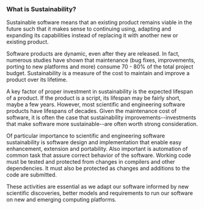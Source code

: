 ### What is Sustainability?
<!--deck start--->
Sustainable software means that an existing product remains viable in the future such that it makes sense to continuing using, adapting and expanding its capabilities instead of replacing it with another new or existing product. 
<!--deck end--->

<!--body start--->
Software products are dynamic, even after they are released.  In fact, numerous studies have shown that maintenance (bug fixes, improvements, porting to new platforms and more) consume 70 - 80% of the total project budget.  Sustainability is a measure of the cost to maintain and improve a product over its lifetime.  

A key factor of proper investment in sustainability is the expected lifespan of a product.  If the product is a script, its lifespan may be fairly short, maybe a few years.  However, most scientific and engineering software products have lifespans of decades. Given the maintenance cost of software, it is often the case that sustainability improvements--investments that make software more sustainable--are often worth strong consideration.

Of particular importance to scientific and engineering software sustainability is software design and implementation that enable easy enhancement, extension and portability.  Also important is automation of common task that assure correct behavior of the software.  Working code must be tested and protected from changes in compilers and other dependencies.  It must also be protected as changes and additions to the code are submitted.

These activities are essential as we adapt our software informed by new scientific discoveries, better models and requirements to run our software on new and emerging computing platforms.
<!--body end--->


<!---
Publish: yes
Pinned: yes
Categories: planning
Topics: software engineering
Tags:
Level: 0
Prerequisites: none
Aggregate: none
--->
